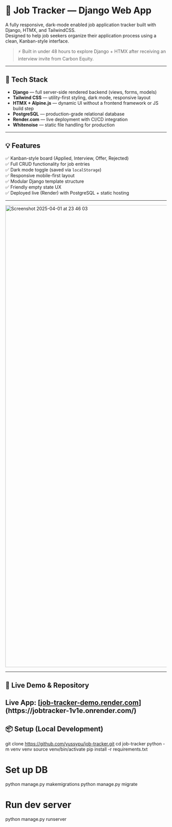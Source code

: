 # 🌟 Job Tracker — Django Web App

A fully responsive, dark-mode enabled job application tracker built with Django, HTMX, and TailwindCSS.  
Designed to help job seekers organize their application process using a clean, Kanban-style interface.

> ⚡️ Built in under 48 hours to explore Django + HTMX after receiving an interview invite from Carbon Equity.

---

## 🔧 Tech Stack

- **Django** — full server-side rendered backend (views, forms, models)
- **Tailwind CSS** — utility-first styling, dark mode, responsive layout
- **HTMX + Alpine.js** — dynamic UI without a frontend framework or JS build step
- **PostgreSQL** — production-grade relational database
- **Render.com** — live deployment with CI/CD integration
- **Whitenoise** — static file handling for production

---

## 💡 Features

✅ Kanban-style board (Applied, Interview, Offer, Rejected)  
✅ Full CRUD functionality for job entries  
✅ Dark mode toggle (saved via `localStorage`)  
✅ Responsive mobile-first layout  
✅ Modular Django template structure  
✅ Friendly empty state UX  
✅ Deployed live (Render) with PostgreSQL + static hosting

---

<img width="1440" alt="Screenshot 2025-04-01 at 23 46 03" src="https://github.com/user-attachments/assets/a168663f-c53b-4101-8b44-d644b5869fff" />

---

## 🚀 Live Demo & Repository

**Live App:** 
[[job-tracker-demo.render.com]([https://job-tracker-demo.render.com](https://jobtracker-1v1e.onrender.com/))](https://jobtracker-1v1e.onrender.com/)
---

## 📦 Setup (Local Development)

git clone https://github.com/yussypu/job-tracker.git
cd job-tracker
python -m venv venv
source venv/bin/activate
pip install -r requirements.txt

# Set up DB
python manage.py makemigrations
python manage.py migrate

# Run dev server
python manage.py runserver
